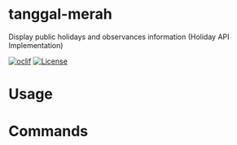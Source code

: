 tanggal-merah
=============

Display public holidays and observances information (Holiday API Implementation)

[![oclif](https://img.shields.io/badge/cli-oclif-brightgreen.svg)](https://oclif.io)
[![License](https://img.shields.io/npm/l/tanggal-merah.svg)](https://github.com/rymanalu/tanggal-merah/blob/master/package.json)

<!-- toc -->
# Usage
<!-- usage -->
# Commands
<!-- commands -->
